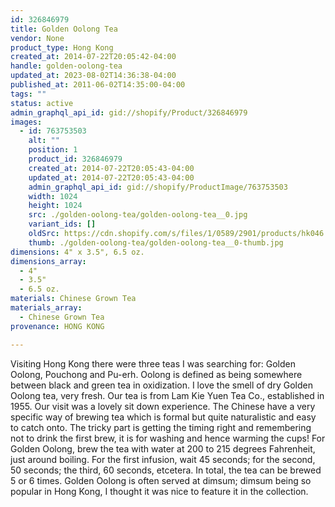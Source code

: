 ```yaml
---
id: 326846979
title: Golden Oolong Tea
vendor: None
product_type: Hong Kong
created_at: 2014-07-22T20:05:42-04:00
handle: golden-oolong-tea
updated_at: 2023-08-02T14:36:38-04:00
published_at: 2011-06-02T14:35:00-04:00
tags: ""
status: active
admin_graphql_api_id: gid://shopify/Product/326846979
images:
  - id: 763753503
    alt: ""
    position: 1
    product_id: 326846979
    created_at: 2014-07-22T20:05:43-04:00
    updated_at: 2014-07-22T20:05:43-04:00
    admin_graphql_api_id: gid://shopify/ProductImage/763753503
    width: 1024
    height: 1024
    src: ./golden-oolong-tea/golden-oolong-tea__0.jpg
    variant_ids: []
    oldSrc: https://cdn.shopify.com/s/files/1/0589/2901/products/hk046.jpeg?v=1406073943
    thumb: ./golden-oolong-tea/golden-oolong-tea__0-thumb.jpg
dimensions: 4" x 3.5", 6.5 oz.
dimensions_array:
  - 4"
  - 3.5"
  - 6.5 oz.
materials: Chinese Grown Tea
materials_array:
  - Chinese Grown Tea
provenance: HONG KONG

---
```


Visiting Hong Kong there were three teas I was searching for: Golden Oolong, Pouchong and Pu-erh. Oolong is defined as being somewhere between black and green tea in oxidization. I love the smell of dry Golden Oolong tea, very fresh. Our tea is from Lam Kie Yuen Tea Co., established in 1955. Our visit was a lovely sit down experience. The Chinese have a very specific way of brewing tea which is formal but quite naturalistic and easy to catch onto. The tricky part is getting the timing right and remembering not to drink the first brew, it is for washing and hence warming the cups! For Golden Oolong, brew the tea with water at 200 to 215 degrees Fahrenheit, just around boiling. For the first infusion, wait 45 seconds; for the second, 50 seconds; the third, 60 seconds, etcetera. In total, the tea can be brewed 5 or 6 times. Golden Oolong is often served at dimsum; dimsum being so popular in Hong Kong, I thought it was nice to feature it in the collection.